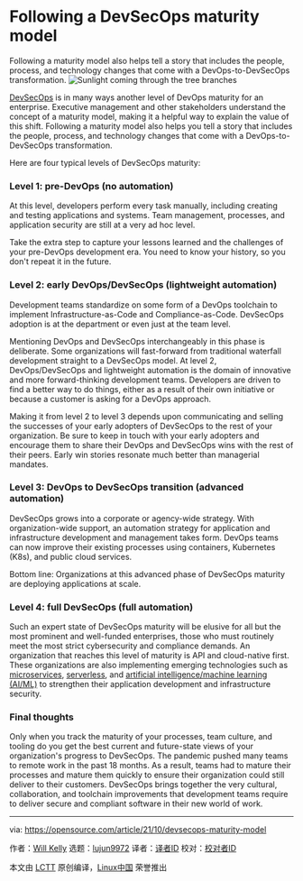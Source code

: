 [#]: subject: "Following a DevSecOps maturity model"
[#]: via: "https://opensource.com/article/21/10/devsecops-maturity-model"
[#]: author: "Will Kelly https://opensource.com/users/willkelly"
[#]: collector: "lujun9972"
[#]: translator: " "
[#]: reviewer: " "
[#]: publisher: " "
[#]: url: " "

Following a DevSecOps maturity model
======
Following a maturity model also helps tell a story that includes the
people, process, and technology changes that come with a
DevOps-to-DevSecOps transformation.
![Sunlight coming through the tree branches][1]

[DevSecOps][2] is in many ways another level of DevOps maturity for an enterprise. Executive management and other stakeholders understand the concept of a maturity model, making it a helpful way to explain the value of this shift. Following a maturity model also helps you tell a story that includes the people, process, and technology changes that come with a DevOps-to-DevSecOps transformation.

Here are four typical levels of DevSecOps maturity:

### Level 1: pre-DevOps (no automation)

At this level, developers perform every task manually, including creating and testing applications and systems. Team management, processes, and application security are still at a very ad hoc level.

Take the extra step to capture your lessons learned and the challenges of your pre-DevOps development era. You need to know your history, so you don't repeat it in the future.

### Level 2: early DevOps/DevSecOps (lightweight automation)

Development teams standardize on some form of a DevOps toolchain to implement Infrastructure-as-Code and Compliance-as-Code. DevSecOps adoption is at the department or even just at the team level.

Mentioning DevOps and DevSecOps interchangeably in this phase is deliberate. Some organizations will fast-forward from traditional waterfall development straight to a DevSecOps model. At level 2, DevOps/DevSecOps and lightweight automation is the domain of innovative and more forward-thinking development teams. Developers are driven to find a better way to do things, either as a result of their own initiative or because a customer is asking for a DevOps approach.

Making it from level 2 to level 3 depends upon communicating and selling the successes of your early adopters of DevSecOps to the rest of your organization. Be sure to keep in touch with your early adopters and encourage them to share their DevOps and DevSecOps wins with the rest of their peers. Early win stories resonate much better than managerial mandates.

### Level 3: DevOps to DevSecOps transition (advanced automation)

DevSecOps grows into a corporate or agency-wide strategy. With organization-wide support, an automation strategy for application and infrastructure development and management takes form. DevOps teams can now improve their existing processes using containers, Kubernetes (K8s), and public cloud services.

Bottom line: Organizations at this advanced phase of DevSecOps maturity are deploying applications at scale.

### Level 4: full DevSecOps (full automation)

Such an expert state of DevSecOps maturity will be elusive for all but the most prominent and well-funded enterprises, those who must routinely meet the most strict cybersecurity and compliance demands. An organization that reaches this level of maturity is API and cloud-native first. These organizations are also implementing emerging technologies such as [microservices][3], [serverless][4], and [artificial intelligence/machine learning (AI/ML)][5] to strengthen their application development and infrastructure security.

### Final thoughts

Only when you track the maturity of your processes, team culture, and tooling do you get the best current and future-state views of your organization's progress to DevSecOps. The pandemic pushed many teams to remote work in the past 18 months. As a result, teams had to mature their processes and mature them quickly to ensure their organization could still deliver to their customers. DevSecOps brings together the very cultural, collaboration, and toolchain improvements that development teams require to deliver secure and compliant software in their new world of work.

--------------------------------------------------------------------------------

via: https://opensource.com/article/21/10/devsecops-maturity-model

作者：[Will Kelly][a]
选题：[lujun9972][b]
译者：[译者ID](https://github.com/译者ID)
校对：[校对者ID](https://github.com/校对者ID)

本文由 [LCTT](https://github.com/LCTT/TranslateProject) 原创编译，[Linux中国](https://linux.cn/) 荣誉推出

[a]: https://opensource.com/users/willkelly
[b]: https://github.com/lujun9972
[1]: https://opensource.com/sites/default/files/styles/image-full-size/public/lead-images/jan-huber-tree.jpg?itok=CRBwhuMA (Sunlight coming through the tree branches)
[2]: https://www.redhat.com/en/topics/devops/what-is-devsecops
[3]: https://opensource.com/resources/what-are-microservices
[4]: https://opensource.com/article/21/1/devapps-strategies
[5]: https://opensource.com/tags/ai-and-machine-learning
